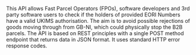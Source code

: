 This API allows Fast Parcel Operators (FPOs), software developers and 3rd party software users to check if the holders of provided EORI Numbers have a valid UKIMS authorisation.
The aim is to avoid possible rejections of goods moving through from GB-NI, which could physically stop the B2B parcels.
The API is based on REST principles with a single POST method endpoint that returns data in JSON format. It uses standard HTTP error response codes. 
